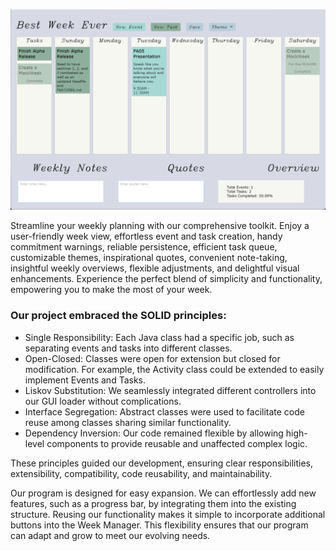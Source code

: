 ![img_1.png](img.png)

Streamline your weekly planning with our comprehensive toolkit. Enjoy a user-friendly week view, effortless event and
task creation, handy commitment warnings, reliable persistence, efficient task queue, customizable themes, inspirational
quotes, convenient note-taking, insightful weekly overviews, flexible adjustments, and delightful visual enhancements.
Experience the perfect blend of simplicity and functionality, empowering you to make the most of your week.

### Our project embraced the SOLID principles:

- Single Responsibility: Each Java class had a specific job, such as separating events and tasks into different classes.
- Open-Closed: Classes were open for extension but closed for modification. For example, the Activity class could be
  extended to easily implement Events and Tasks.
- Liskov Substitution: We seamlessly integrated different controllers into our GUI loader without complications.
- Interface Segregation: Abstract classes were used to facilitate code reuse among classes sharing similar
  functionality.
- Dependency Inversion: Our code remained flexible by allowing high-level components to provide reusable and unaffected
  complex logic.

These principles guided our development, ensuring clear responsibilities, extensibility, compatibility, code
reusability, and maintainability.

Our program is designed for easy expansion. We can effortlessly add new features, such as a progress bar, by integrating
them into the existing structure. Reusing our functionality makes it simple to incorporate additional buttons into the
Week Manager. This flexibility ensures that our program can adapt and grow to meet our evolving needs.
